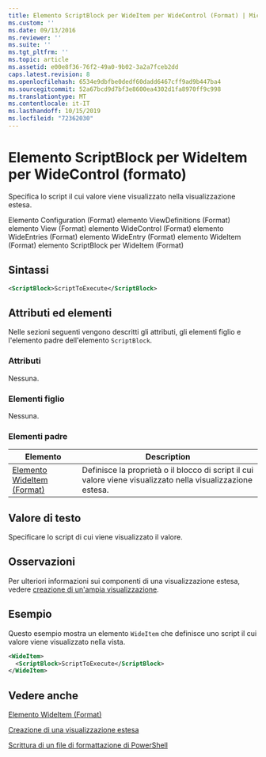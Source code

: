 ```yaml
---
title: Elemento ScriptBlock per WideItem per WideControl (Format) | Microsoft Docs
ms.custom: ''
ms.date: 09/13/2016
ms.reviewer: ''
ms.suite: ''
ms.tgt_pltfrm: ''
ms.topic: article
ms.assetid: e00e8f36-76f2-49a0-9b02-3a2a7fceb2dd
caps.latest.revision: 8
ms.openlocfilehash: 6534e9dbfbe0dedf60dadd6467cff9ad9b447ba4
ms.sourcegitcommit: 52a67bcd9d7bf3e8600ea4302d1fa8970ff9c998
ms.translationtype: MT
ms.contentlocale: it-IT
ms.lasthandoff: 10/15/2019
ms.locfileid: "72362030"
---
```

# <a name="scriptblock-element-for-wideitem-for-widecontrol-format"></a>Elemento ScriptBlock per WideItem per WideControl (formato)

Specifica lo script il cui valore viene visualizzato nella visualizzazione estesa.

Elemento Configuration (Format) elemento ViewDefinitions (Format) elemento View (Format) elemento WideControl (Format) elemento WideEntries (Format) elemento WideEntry (Format) elemento WideItem (Format) elemento ScriptBlock per WideItem (Format)

## <a name="syntax"></a>Sintassi

```xml
<ScriptBlock>ScriptToExecute</ScriptBlock>
```

## <a name="attributes-and-elements"></a>Attributi ed elementi

Nelle sezioni seguenti vengono descritti gli attributi, gli elementi figlio e l'elemento padre dell'elemento `ScriptBlock`.

### <a name="attributes"></a>Attributi

Nessuna.

### <a name="child-elements"></a>Elementi figlio

Nessuna.

### <a name="parent-elements"></a>Elementi padre

|Elemento|Description|
|-------------|-----------------|
|[Elemento WideItem (Format)](./wideitem-element-for-widecontrol-format.md)|Definisce la proprietà o il blocco di script il cui valore viene visualizzato nella visualizzazione estesa.|

## <a name="text-value"></a>Valore di testo

Specificare lo script di cui viene visualizzato il valore.

## <a name="remarks"></a>Osservazioni

Per ulteriori informazioni sui componenti di una visualizzazione estesa, vedere [creazione di un'ampia visualizzazione](./creating-a-wide-view.md).

## <a name="example"></a>Esempio

Questo esempio mostra un elemento `WideItem` che definisce uno script il cui valore viene visualizzato nella vista.

```xml
<WideItem>
  <ScriptBlock>ScriptToExecute</ScriptBlock>
</WideItem>
```

## <a name="see-also"></a>Vedere anche

[Elemento WideItem (Format)](./wideitem-element-for-widecontrol-format.md)

[Creazione di una visualizzazione estesa](./creating-a-wide-view.md)

[Scrittura di un file di formattazione di PowerShell](./writing-a-powershell-formatting-file.md)
